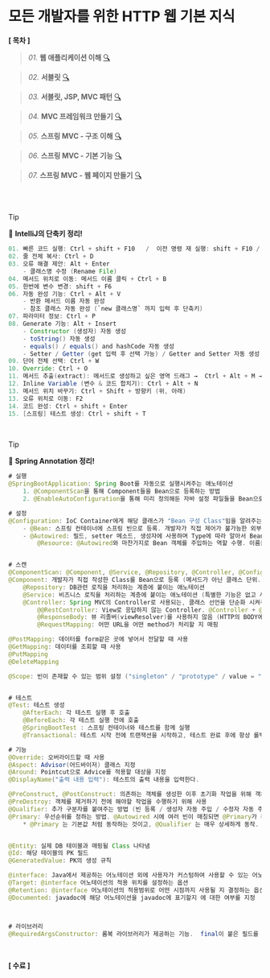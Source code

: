 # 모든 개발자를 위한 HTTP 웹 기본 지식

**[ 목차 ]**

> *01.* **웹 애플리케이션 이해** [🔍](https://github.com/Kim-SeongSu/Inflearn/blob/main/08.%20%EC%8A%A4%ED%94%84%EB%A7%81%20MVC%201%ED%8E%B8%20-%20%EB%B0%B1%EC%97%94%EB%93%9C%20%EC%9B%B9%20%EA%B0%9C%EB%B0%9C%20%ED%95%B5%EC%8B%AC%20%EA%B8%B0%EC%88%A0/01.%20%EC%9B%B9%20%EC%95%A0%ED%94%8C%EB%A6%AC%EC%BC%80%EC%9D%B4%EC%85%98%20%EC%9D%B4%ED%95%B4.md)

> *02.* **서블릿** [🔍]()

> *03.* **서블릿, JSP, MVC 패턴** [🔍]()

> *04.* **MVC 프레임워크 만들기** [🔍]()

> *05.* **스프링 MVC - 구조 이해** [🔍]()

> *06.* **스프링 MVC - 기본 기능** [🔍]()

> *07.* **스프링 MVC  - 웹 페이지 만들기** [🔍]()

##

<br>

> [!TIP]
> 🔆 **IntelliJ의 단축키 정리!**

```java
01. 빠른 코드 실행: Ctrl + shift + F10   /  이전 명령 재 실행: shift + F10 / 서버 재시작: Ctrl + F5 / 서버 중지: Ctrl + F2
02. 줄 전체 복사: Ctrl + D
03. 오류 해결 제안: Alt + Enter
    - 클래스명 수정 (Rename File)
04. 메서드 위치로 이동: 메서드 이름 클릭 + Ctrl + B
05. 한번에 변수 변경: shift + F6
06. 자동 완성 기능: Ctrl + Alt + V
    - 반환 메서드 이름 자동 완성
    - 참조 클래스 자동 완성 (`new 클래스명` 까지 입력 후 단축키)
07. 파라미터 정보: Ctrl + P
08. Generate 기능: Alt + Insert
    - Constructor (생성자) 자동 생성
    - toString() 자동 생성
    - equals() / equals() and hashCode 자동 생성
    - Setter / Getter (get 입력 후 선택 가능) / Getter and Setter 자동 생성
09. 단어 전체 선택: Ctrl + W
10. Override: Ctrl + O
11. 메서드 추출(extract): 메서드로 생성하고 싶은 영역 드래그 →  Ctrl + Alt + M → 메서드 이름 지정
12. Inline Variable (변수 & 코드 합치기): Ctrl + Alt + N
13. 메서드 위치 바꾸기: Ctrl + Shift + 방향키 (위, 아래)
13. 오류 위치로 이동: F2
14. 코드 완성: Ctrl + shift + Enter
15. [스프링] 테스트 생성: Ctrl + shift + T
```
<br>

> [!TIP]
> 🔆 **Spring Annotation 정리!**

```java
# 실행
@SpringBootApplication: Spring Boot를 자동으로 실행시켜주는 애노테이션
    1. @ComponentScan을 통해 Component들을 Bean으로 등록하는 방법
    2. @EnableAutoConfiguration을 통해 미리 정의해둔 자바 설정 파일들을 Bean으로 등록

# 설정
@Configuration: IoC Container에게 해당 클래스가 "Bean 구성 Class"임을 알려주는 애노테이션 (@Bean이 붙은 메서드를 Bean으로 등록)
    - @Bean: 스프링 컨테이너에 스프링 빈으로 등록. 개발자가 직접 제어가 불가능한 외부 라이브러리 등을 Bean으로 만들 때 사용 
    - @Autowired: 필드, setter 메소드, 생성자에 사용하며 Type에 따라 알아서 Bean을 주입해주는 역할. 객체에 대한 의존성을 주입
        @Resource: @Autowired와 마찬가지로 Bean 객체를 주입하는 역할 수행. 이름을 기준으로 연결


# 스캔
@ComponentScan: @Component, @Service, @Repository, @Controller, @Configuration이 붙은 Bean들을 찾아서 Context에 Bean 자동 등록
@Component: 개발자가 직접 작성한 Class를 Bean으로 등록 (메서드가 아닌 클래스 단위. 하위 패키지 까지)
    @Repository: DB관련 로직을 처리하는 계층에 붙이는 애노테이션
    @Service: 비즈니스 로직을 처리하는 계층에 붙이는 애노테이션 (특별한 기능은 없고 사실상 주석의 역할)
    @Controller: Spring MVC의 Controller로 사용되는, 클래스 선언을 단순화 시켜주는 애노테이션. VIEW를 리턴.
        @@RestController: View로 응답하지 않는 Controller. @Controller + @ResponseBody (JSON 형태로 반환 = @ResponseBody 역할도 수행)    
        @ResponseBody: 뷰 리졸버(viewResolver)를 사용하지 않음 (HTTP의 BODY에 문자 내용을 직접 반환, API 사용시 필수)
        @RequestMapping: 어떤 URL을 어떤 method가 처리할 지 매핑

@PostMapping: 데이터를 form같은 곳에 넣어서 전달할 때 사용
@GetMapping: 데이터를 조회할 때 사용
@PutMapping
@DeleteMapping    

@Scope: 빈이 존재할 수 있는 범위 설정 ("singleton" / "prototype" / value = "request" / proxyMode = ScopedProxyMode.TARGET_CLASS 등)


# 테스트
@Test: 테스트 생성
    @AfterEach: 각 테스트 실행 후 호출
    @BeforeEach: 각 테스트 실행 전에 호출
    @SpringBootTest : 스프링 컨테이너와 테스트를 함께 실행
    @Transactional: 테스트 시작 전에 트랜잭션을 시작하고, 테스트 완료 후에 항상 롤백

# 기능
@Override: 오버라이드할 때 사용
@Aspect: Advisor(어드바이저) 클래스 지정
@Around: Pointcut으로 Advice를 적용할 대상을 지정
@DisplayName("출력 내용 입력"): 테스트의 출력 내용을 입력한다.

@PreConstruct, @PostConstruct: 의존하는 객체를 생성한 이후 초기화 작업을 위해 객체 생성 전이나 후에 실행해야 할 메서드에 사용
@PreDestroy: 객체를 제거하기 전에 해야할 작업을 수행하기 위해 사용
@Qualifier: 추가 구분자를 붙여주는 방법 (빈 등록 / 생성자 자동 주입 / 수정자 자동 주입)
@Primary: 우선순위를 정하는 방법. @Autowired 시에 여러 빈이 매칭되면 @Primary가 우선권을 가짐
    * @Primary 는 기본값 처럼 동작하는 것이고, @Qualifier 는 매우 상세하게 동작. @Qualifier 가 우선권이 높다.


@Entity: 실제 DB 테이블과 매핑될 Class 나타냄
@Id: 해당 테이블의 PK 필드
@GeneratedValue: PK의 생성 규칙

@interface: Java에서 제공하는 어노테이션 외에 사용자가 커스텀하여 사용할 수 있는 어노테이션.
@Target: @interface 어노테이션의 적용 위치를 설정하는 옵션
@Retention: @interface 어노테이션의 적용범위로 어떤 시점까지 사용될 지 결정하는 옵션
@Documented: javadoc에 해당 어노테이션을 javadoc에 표기할지 에 대한 여부를 지정



# 라이브러리
@RequiredArgsConstructor: 롬복 라이브러리가 제공하는 기능.  final이 붙은 필드를 모아서 생성자를 자동으로 만들어 줌.
```

<br>

**[ 수료 ]**



